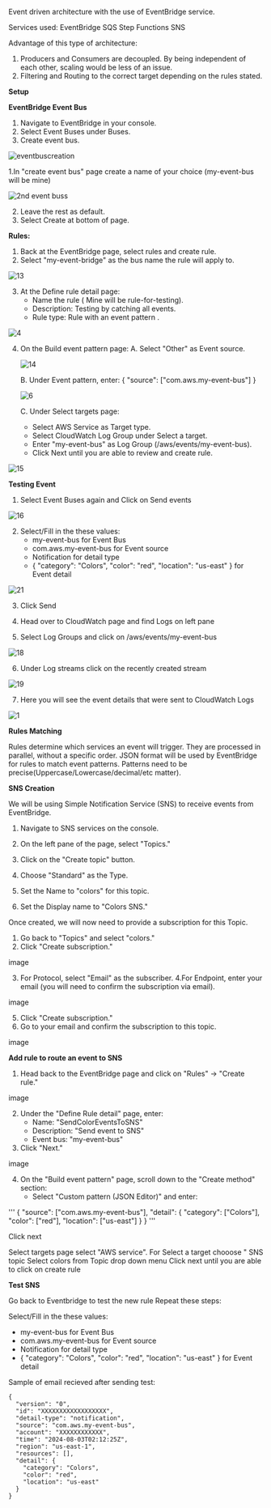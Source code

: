 Event driven architecture with the use of EventBridge service.

Services used:
EventBridge
SQS
Step Functions
SNS

Advantage of this type of architecture:
1. Producers and Consumers are decoupled. By being independent of each other, scaling would be less of an issue.
2. Filtering and Routing to the correct target depending on the rules stated.


**Setup**

**EventBridge Event Bus**
1. Navigate to EventBridge in your console.
2. Select Event Buses under Buses.
3. Create event bus.

![eventbuscreation](https://github.com/user-attachments/assets/07c9ff5e-4221-425a-9640-da58000e96ba)

1.In "create event bus" page create a name of your choice (my-event-bus will be mine)

![2nd event buss](https://github.com/user-attachments/assets/8a3b71af-e23f-4670-aae0-c78a298790f4)

2. Leave the rest as default. 
3. Select Create at bottom of page.

**Rules:**
1. Back at the EventBridge page, select rules and create rule.
2. Select "my-event-bridge" as the bus name the rule will apply to.

![13](https://github.com/user-attachments/assets/6f31e41b-74b7-40f8-9202-7d94e00ae509)

3. At the Define rule detail page:
   - Name the rule ( Mine will be rule-for-testing).
   - Description: Testing by catching all events.
   - Rule type: Rule with an event pattern .

![4](https://github.com/user-attachments/assets/9fe4eb65-fb8f-4222-aa13-94477ded2cd1)

4. On the Build event pattern page:
   A. Select "Other" as Event source.

   ![14](https://github.com/user-attachments/assets/181cee96-454b-4fba-889d-615feaa6201e)

   B. Under Event pattern, enter: 
      {
        "source": ["com.aws.my-event-bus"]
      }

   ![6](https://github.com/user-attachments/assets/e4b3442f-708a-4304-8657-6904fce63198)

   C. Under Select targets page:
      - Select AWS Service as Target type.
      - Select CloudWatch Log Group under Select a target.
      - Enter "my-event-bus" as Log Group (/aws/events/my-event-bus).
      - Click Next until you are able to review and create rule.

![15](https://github.com/user-attachments/assets/54b43805-5205-4bca-b70e-d7fd23f6e5af)

**Testing Event**

1. Select Event Buses again and Click on Send events

![16](https://github.com/user-attachments/assets/b1a5ad80-7da0-42cd-a6fd-8b94217e70d5)

2. Select/Fill in the these values:
   - my-event-bus for Event Bus
   - com.aws.my-event-bus for Event source
   - Notification for detail type
   - {
        "category": "Colors",
        "color": "red",
        "location": "us-east"
       }
      for Event detail

![21](https://github.com/user-attachments/assets/2a4c2959-f7ca-420c-956b-1997a3928524)


3. Click Send

4. Head over to CloudWatch page and find Logs on left pane
5. Select Log Groups and click on /aws/events/my-event-bus

![18](https://github.com/user-attachments/assets/f9dfa4ff-fd2f-4d31-bab5-576d5a6131e4)

6. Under Log streams click on the recently created stream

![19](https://github.com/user-attachments/assets/b3037f4a-99db-429f-88f4-53ce78aff9dc)

7. Here you will see the event details that were sent to CloudWatch Logs

![1](https://github.com/user-attachments/assets/07be9960-26cd-486c-914e-b52ac494f588)

**Rules Matching**

Rules determine which services an event will trigger. They are processed in parallel, without a specific order. JSON format will be used by EventBridge for rules to match event patterns. Patterns need to be precise(Uppercase/Lowercase/decimal/etc matter).

**SNS Creation**

We will be using Simple Notification Service (SNS) to receive events from EventBridge. 

1. Navigate to SNS services on the console.
2. On the left pane of the page, select "Topics."
3. Click on the "Create topic" button.


   
4. Choose "Standard" as the Type.
5. Set the Name to "colors" for this topic.
6. Set the Display name to "Colors SNS."

Once created, we will now need to provide a subscription for this Topic.
1. Go back to "Topics" and select "colors."
2. Click "Create subscription."

image

3. For Protocol, select "Email" as the subscriber.
4.For Endpoint, enter your email (you will need to confirm the subscription via email).

image



5. Click "Create subscription."
6. Go to your email and confirm the subscription to this topic.

image

**Add rule to route an event to SNS**

1. Head back to the EventBridge page and click on "Rules" -> "Create rule."

image

2. Under the "Define Rule detail" page, enter:
   - Name: "SendColorEventsToSNS"
   - Description: "Send event to SNS" 
   - Event bus: "my-event-bus"
3. Click "Next."

image

4. On the "Build event pattern" page, scroll down to the "Create method" section:
   - Select "Custom pattern (JSON Editor)" and enter:

'''
{
  "source": ["com.aws.my-event-bus"],
  "detail": {
    "category": ["Colors"],
    "color": ["red"],
    "location": ["us-east"]
  }
}
'''

Click next


Select targets page select "AWS service".
For Select a target chooose " SNS topic
Select colors from Topic drop down menu
Click next until you are able to click on create rule

**Test SNS**

Go back to Eventbridge to test the new rule
Repeat these steps:

Select/Fill in the these values:
   - my-event-bus for Event Bus
   - com.aws.my-event-bus for Event source
   - Notification for detail type
   - {
        "category": "Colors",
        "color": "red",
        "location": "us-east"
       }
      for Event detail

Sample of email recieved after sending test:

```
{
  "version": "0",
  "id": "XXXXXXXXXXXXXXXXXX",
  "detail-type": "notification",
  "source": "com.aws.my-event-bus",
  "account": "XXXXXXXXXXXX",
  "time": "2024-08-03T02:12:25Z",
  "region": "us-east-1",
  "resources": [],
  "detail": {
    "category": "Colors",
    "color": "red",
    "location": "us-east"
  }
}
```

